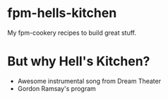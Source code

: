fpm-hells-kitchen
=================

My fpm-cookery recipes to build great stuff.

But why Hell's Kitchen?
=======================

* Awesome instrumental song from Dream Theater
* Gordon Ramsay's program
